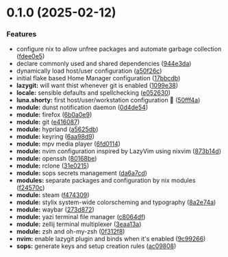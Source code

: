 # 0.1.0 (2025-02-12)


### Features

* configure nix to allow unfree packages and automate garbage collection ([fdee0e5](https://github.com/99linesofcode/home-manager/commit/fdee0e553a55fcba06e438bbc1b94a6fa018e859))
* declare commonly used and shared dependencies ([944e3da](https://github.com/99linesofcode/home-manager/commit/944e3da8ac6c3095b0af2376ff20babdab203ad3))
* dynamically load host/user configuration ([a50f26c](https://github.com/99linesofcode/home-manager/commit/a50f26cad9719e93e1ae3a19bc36977927ed1522))
* initial flake based Home Manager configuration ([17bbcdb](https://github.com/99linesofcode/home-manager/commit/17bbcdb5b68e554ebaf853d068216c875cfc8a98))
* **lazygit:** will want thist whenever git is enabled ([1099e38](https://github.com/99linesofcode/home-manager/commit/1099e38c670b38bebfbd6d918c0ed8846d4182f2))
* **locale:** sensible defaults and spellchecking ([e052630](https://github.com/99linesofcode/home-manager/commit/e052630aa32dfa18f1b81311582d45df1646cf13))
* **luna.shorty:** first host/user/workstation configuration 🎉 ([50fff4a](https://github.com/99linesofcode/home-manager/commit/50fff4aeadfcc5a513a75e7e49599a625559c635))
* **module:** dunst notification daemon ([0d4de54](https://github.com/99linesofcode/home-manager/commit/0d4de543abcb0d8550ca45682b0275666adfe80d))
* **module:** firefox ([6b0a0e9](https://github.com/99linesofcode/home-manager/commit/6b0a0e99eaf07312e87e0d2ff8dbaf817781bb73))
* **module:** git ([e416087](https://github.com/99linesofcode/home-manager/commit/e416087bfa2a0fd9e0e713ea29dcf7347e8676d4))
* **module:** hyprland ([a5625db](https://github.com/99linesofcode/home-manager/commit/a5625dbea45c54ef71deba2d9d79f2259c1c6206))
* **module:** keyring ([6aa98d9](https://github.com/99linesofcode/home-manager/commit/6aa98d99f3f58eb7bb0142a6e3adef4e1542c98c))
* **module:** mpv media player ([6fd0114](https://github.com/99linesofcode/home-manager/commit/6fd011477ed5b4e35842557088289d5afdfe65f5))
* **module:** nvim configuration inspired by LazyVim using nixvim ([873b14d](https://github.com/99linesofcode/home-manager/commit/873b14dba224d7b837dee15c8a548956e0fb42dd))
* **module:** openssh ([80168be](https://github.com/99linesofcode/home-manager/commit/80168be7b4414ea3b5f938380ffb81c290fe0684))
* **module:** rclone ([31e0215](https://github.com/99linesofcode/home-manager/commit/31e021590b9402d3701a9dab5319695dfb163d26))
* **module:** sops secrets management ([da6a7cd](https://github.com/99linesofcode/home-manager/commit/da6a7cd4ef8fb2b73a59e2140300a55823a2c87b))
* **modules:** separate packages and configuration by nix modules ([f24570c](https://github.com/99linesofcode/home-manager/commit/f24570cd1eecccfc54996e0fcd2aab5c6c0a606a))
* **module:** steam ([f474309](https://github.com/99linesofcode/home-manager/commit/f4743096344ca1e591ee5e0492d6880ed385aaba))
* **module:** stylix system-wide colorscheming and typography ([8a2e74a](https://github.com/99linesofcode/home-manager/commit/8a2e74acb558c41cfa03c8564c4c24b3912b4c08))
* **module:** waybar ([273d872](https://github.com/99linesofcode/home-manager/commit/273d872e040db3f879dd27be97ff8c14b2dcdf4c))
* **module:** yazi terminal file manager ([c8064df](https://github.com/99linesofcode/home-manager/commit/c8064dfa35ec2008bcc5562d2c4f6d8bec120abd))
* **module:** zellij terminal multiplexer ([3eaa13a](https://github.com/99linesofcode/home-manager/commit/3eaa13a100a4bff43169bc95af9af10b06090365))
* **module:** zsh and oh-my-zsh ([0f312f8](https://github.com/99linesofcode/home-manager/commit/0f312f84138ca3cc53c94753c6f13c99ec9524eb))
* **nvim:** enable lazygit plugin and binds when it's enabled ([9c99266](https://github.com/99linesofcode/home-manager/commit/9c99266f024585701c6d4890273b6e0f5c5398d6))
* **sops:** generate keys and setup creation rules ([ac09808](https://github.com/99linesofcode/home-manager/commit/ac09808b6427d8bf492baaa66a8a1186cf54f327))



